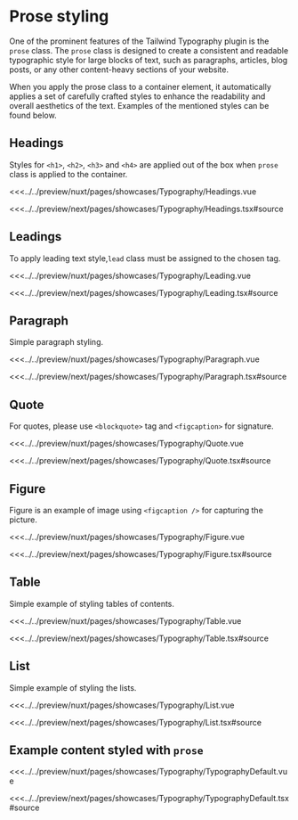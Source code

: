 # Prose styling

One of the prominent features of the Tailwind Typography plugin is the ```prose``` class. The ```prose``` class is designed to create a consistent and readable typographic style for large blocks of text, such as paragraphs, articles, blog posts, or any other content-heavy sections of your website.

When you apply the prose class to a container element, it automatically applies a set of carefully crafted styles to enhance the readability and overall aesthetics of the text. Examples of the mentioned styles can be found below.

## Headings

Styles for ```<h1>```, ```<h2>```, ```<h3>``` and ```<h4>``` are applied out of the box when ```prose``` class is applied to the container.

<Showcase showcase-name="Typography/Headings" style="min-height:400px">

<!-- vue -->
<<<../../preview/nuxt/pages/showcases/Typography/Headings.vue
<!-- end vue -->
<!-- react -->
<<<../../preview/next/pages/showcases/Typography/Headings.tsx#source
<!-- end react -->

</Showcase>

## Leadings

To apply leading text style,```lead``` class must be assigned to the chosen tag.

<Showcase showcase-name="Typography/Leading" style="min-height:200px">

<!-- vue -->
<<<../../preview/nuxt/pages/showcases/Typography/Leading.vue
<!-- end vue -->
<!-- react -->
<<<../../preview/next/pages/showcases/Typography/Leading.tsx#source
<!-- end react -->

</Showcase>

## Paragraph

Simple paragraph styling.

<Showcase showcase-name="Typography/Paragraph" style="min-height:200px">

<!-- vue -->
<<<../../preview/nuxt/pages/showcases/Typography/Paragraph.vue
<!-- end vue -->
<!-- react -->
<<<../../preview/next/pages/showcases/Typography/Paragraph.tsx#source
<!-- end react -->

</Showcase>

## Quote

For quotes, please use ```<blockquote>``` tag and ```<figcaption>``` for signature.

<Showcase showcase-name="Typography/Quote" style="min-height:200px">

<!-- vue -->
<<<../../preview/nuxt/pages/showcases/Typography/Quote.vue
<!-- end vue -->
<!-- react -->
<<<../../preview/next/pages/showcases/Typography/Quote.tsx#source
<!-- end react -->

</Showcase>

## Figure

Figure is an example of image using ```<figcaption />``` for capturing the picture.

<Showcase showcase-name="Typography/Figure" style="min-height:400px">

<!-- vue -->
<<<../../preview/nuxt/pages/showcases/Typography/Figure.vue
<!-- end vue -->
<!-- react -->
<<<../../preview/next/pages/showcases/Typography/Figure.tsx#source
<!-- end react -->

</Showcase>

## Table

Simple example of styling tables of contents.

<Showcase showcase-name="Typography/Table" style="min-height:200px">

<!-- vue -->
<<<../../preview/nuxt/pages/showcases/Typography/Table.vue
<!-- end vue -->
<!-- react -->
<<<../../preview/next/pages/showcases/Typography/Table.tsx#source
<!-- end react -->

</Showcase>

## List

Simple example of styling the lists.

<Showcase showcase-name="Typography/List" style="min-height:200px">

<!-- vue -->
<<<../../preview/nuxt/pages/showcases/Typography/List.vue
<!-- end vue -->
<!-- react -->
<<<../../preview/next/pages/showcases/Typography/List.tsx#source
<!-- end react -->

</Showcase>

## Example content styled with ```prose```

<Showcase showcase-name="Typography/TypographyDefault" style="min-height:1800px">

<!-- vue -->
<<<../../preview/nuxt/pages/showcases/Typography/TypographyDefault.vue
<!-- end vue -->
<!-- react -->
<<<../../preview/next/pages/showcases/Typography/TypographyDefault.tsx#source
<!-- end react -->

</Showcase>

